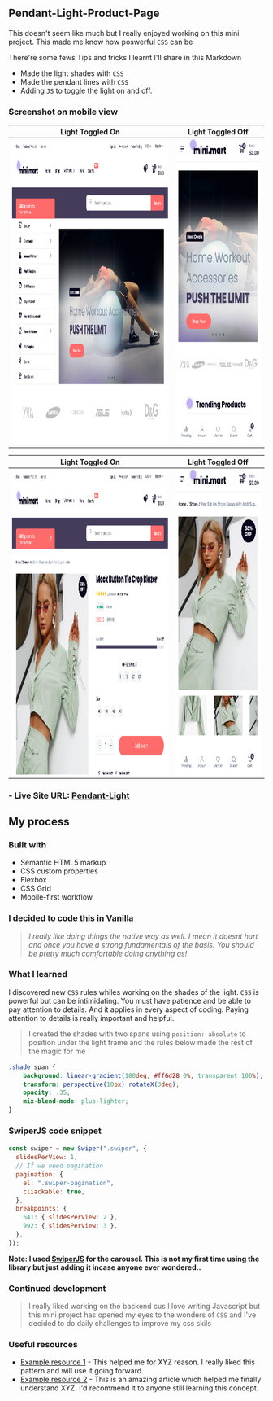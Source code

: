 ## **Pendant-Light-Product-Page**
 

This doesn't seem like much but I really enjoyed working on this mini project. This made me know how poswerful `CSS` can be

There're some fews Tips and tricks I learnt I'll share in this Markdown

- Made the light shades with `CSS`
- Made the pendant lines with `CSS`
- Adding `JS` to toggle the light on and off.

### **Screenshot on mobile view**

<!-- ![](./Screen%20Shot%202022-07-09%20at%2013.05.06.png) -->
Light Toggled On             |  Light Toggled Off
:-------------------------:|:-------------------------:
<img src="/screenshots/Screen Shot 2022-07-22 at 12.25.32.png" width="600" height="600"/>  |  <img src="/screenshots/Screen Shot 2022-07-22 at 12.25.08.png" width="300" height="600"/>

Light Toggled On             |  Light Toggled Off
:-------------------------:|:-------------------------:
<img src="/screenshots/Screen Shot 2022-07-22 at 12.27.28.png" width="600" height="600"/>  |  <img src="/screenshots/Screen Shot 2022-07-22 at 12.27.46.png" width="300" height="600"/>

### - Live Site URL: [Pendant-Light](https://pendant-light-product-page.vercel.app/)

## My process

### Built with

- Semantic HTML5 markup
- CSS custom properties
- Flexbox
- CSS Grid
- Mobile-first workflow

### **I decided to code this in Vanilla**

>_I really like doing things the native way as well. I mean it doesnt hurt and once you have a strong fundamentals of the basis. You should be pretty much comfortable doing anything as!_



### What I learned

I discovered new `CSS` rules whiles working on the shades of the light. `CSS` is powerful but can be intimidating. You must have patience and be able to pay attention to details. And it applies in every aspect of coding. Paying attention to details is really important and helpful.


>I created the shades with two spans using ```position: absolute``` to position under the light frame and the rules below made the rest of the magic for me

```css
.shade span {
    background: linear-gradient(180deg, #ff6d28 0%, transparent 100%);
    transform: perspective(10px) rotateX(3deg);
    opacity: .35;
    mix-blend-mode: plus-lighter;
}
```


### SwiperJS code snippet

```js
const swiper = new Swiper(".swiper", {
  slidesPerView: 1,
  // If we need pagination
  pagination: {
    el: ".swiper-pagination",
    cliackable: true,
  },
  breakpoints: {
    641: { slidesPerView: 2 },
    992: { slidesPerView: 3 },
  },
});
```

**Note: I used [SwiperJS](https://swiperjs.com/) for the carousel. This is not my first time using the library but just adding it incase anyone ever wondered..**

### Continued development

>I really liked working on the backend cus I love writing Javascript but this mini project has opened my eyes to the wonders of `CSS` and I've decided to do daily challenges to improve my css skils


### Useful resources

- [Example resource 1](https://www.example.com) - This helped me for XYZ reason. I really liked this pattern and will use it going forward.
- [Example resource 2](https://www.example.com) - This is an amazing article which helped me finally understand XYZ. I'd recommend it to anyone still learning this concept.
